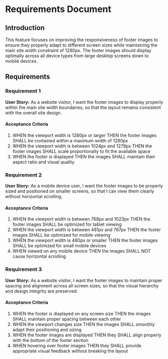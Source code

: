 # Requirements Document

## Introduction

This feature focuses on improving the responsiveness of footer images to ensure they properly adapt to different screen sizes while maintaining the main site width constraint of 1280px. The footer images should display optimally across all device types from large desktop screens down to mobile devices.

## Requirements

### Requirement 1

**User Story:** As a website visitor, I want the footer images to display properly within the main site width boundaries, so that the layout remains consistent with the overall site design.

#### Acceptance Criteria

1. WHEN the viewport width is 1280px or larger THEN the footer images SHALL be contained within a maximum width of 1280px
2. WHEN the viewport width is between 1024px and 1279px THEN the footer images SHALL scale proportionally to fit the available space
3. WHEN the footer is displayed THEN the images SHALL maintain their aspect ratio and visual quality

### Requirement 2

**User Story:** As a mobile device user, I want the footer images to be properly sized and positioned on smaller screens, so that I can view them clearly without horizontal scrolling.

#### Acceptance Criteria

1. WHEN the viewport width is between 768px and 1023px THEN the footer images SHALL be optimized for tablet viewing
2. WHEN the viewport width is between 481px and 767px THEN the footer images SHALL be optimized for mobile viewing
3. WHEN the viewport width is 480px or smaller THEN the footer images SHALL be optimized for small mobile devices
4. WHEN viewed on any mobile device THEN the images SHALL NOT cause horizontal scrolling

### Requirement 3

**User Story:** As a website visitor, I want the footer images to maintain proper spacing and alignment across all screen sizes, so that the visual hierarchy and design integrity are preserved.

#### Acceptance Criteria

1. WHEN the footer is displayed on any screen size THEN the images SHALL maintain proper spacing between each other
2. WHEN the viewport changes size THEN the images SHALL smoothly adapt their positioning and sizing
3. WHEN the footer images are displayed THEN they SHALL align properly with the bottom of the footer section
4. WHEN hovering over footer images THEN they SHALL provide appropriate visual feedback without breaking the layout